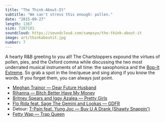 ```yaml
---
title: "The Think-About-It"
subtitle: "We can't stress this enough: pollen."
date: "2015-09-27"
length: 1367
size: 7287101
soundcloud: https://soundcloud.com/sampsyo/the-think-about-it
image: art/thinkaboutit.jpg
number: 7
---
```

A hearty R&B greeting to you all! The Chartstoppers expound the virtues of pollen, pies, and the Oxford comma while discussing the two most underrated musical instruments of all time: the saxophonica and the [Bop-It Extreme][bopit]. So grab a spot in the line/queue and sing along if you know the words. If you forget them, you can always just point.

* [Meghan Trainor — Dear Future Husband](https://youtu.be/ShlW5plD_40)
* [Rihanna — Bitch Better Have My Money](https://youtu.be/Hu7MEMAFPnc)
* [Britney Spears and Iggy Azalea — Pretty Girls](https://youtu.be/uV2uebhnqOw)
* [Flo Rida feat. Sage The Gemini and Lookas — GDFR](https://youtu.be/F8Cg572dafQ)
* Detour: [T-Pain feat. Yung Joc — Buy U A Drank (Shawty Snappin')](https://youtu.be/dBrRBZy8OTs)
* [Fetty Wap — Trap Queen](https://youtu.be/i_kF4zLNKio)

[bopit]: http://www.amazon.com/Milton-Bradley-40940151-Bop-Extreme/dp/B00000IWFB
